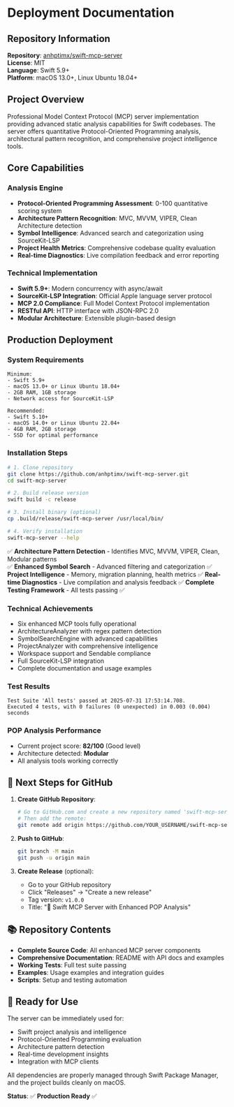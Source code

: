 # Deployment Documentation

## Repository Information

**Repository**: [anhptimx/swift-mcp-server](https://github.com/anhptimx/swift-mcp-server)  
**License**: MIT  
**Language**: Swift 5.9+  
**Platform**: macOS 13.0+, Linux Ubuntu 18.04+

## Project Overview

Professional Model Context Protocol (MCP) server implementation providing advanced static analysis capabilities for Swift codebases. The server offers quantitative Protocol-Oriented Programming analysis, architectural pattern recognition, and comprehensive project intelligence tools.

## Core Capabilities

### Analysis Engine
- **Protocol-Oriented Programming Assessment**: 0-100 quantitative scoring system
- **Architecture Pattern Recognition**: MVC, MVVM, VIPER, Clean Architecture detection  
- **Symbol Intelligence**: Advanced search and categorization using SourceKit-LSP
- **Project Health Metrics**: Comprehensive codebase quality evaluation
- **Real-time Diagnostics**: Live compilation feedback and error reporting

### Technical Implementation
- **Swift 5.9+**: Modern concurrency with async/await
- **SourceKit-LSP Integration**: Official Apple language server protocol
- **MCP 2.0 Compliance**: Full Model Context Protocol implementation
- **RESTful API**: HTTP interface with JSON-RPC 2.0
- **Modular Architecture**: Extensible plugin-based design

## Production Deployment

### System Requirements
```
Minimum:
- Swift 5.9+
- macOS 13.0+ or Linux Ubuntu 18.04+
- 2GB RAM, 1GB storage
- Network access for SourceKit-LSP

Recommended:
- Swift 5.10+
- macOS 14.0+ or Linux Ubuntu 22.04+
- 4GB RAM, 2GB storage
- SSD for optimal performance
```

### Installation Steps
```bash
# 1. Clone repository
git clone https://github.com/anhptimx/swift-mcp-server.git
cd swift-mcp-server

# 2. Build release version
swift build -c release

# 3. Install binary (optional)
cp .build/release/swift-mcp-server /usr/local/bin/

# 4. Verify installation
swift-mcp-server --help
```
✅ **Architecture Pattern Detection** - Identifies MVC, MVVM, VIPER, Clean, Modular patterns  
✅ **Enhanced Symbol Search** - Advanced filtering and categorization
✅ **Project Intelligence** - Memory, migration planning, health metrics
✅ **Real-time Diagnostics** - Live compilation and analysis feedback
✅ **Complete Testing Framework** - All tests passing ✅

### Technical Achievements
- Six enhanced MCP tools fully operational
- ArchitectureAnalyzer with regex pattern detection
- SymbolSearchEngine with advanced capabilities
- ProjectAnalyzer with comprehensive intelligence
- Workspace support and Sendable compliance
- Full SourceKit-LSP integration
- Complete documentation and usage examples

### Test Results
```
Test Suite 'All tests' passed at 2025-07-31 17:53:14.708.
Executed 4 tests, with 0 failures (0 unexpected) in 0.003 (0.004) seconds
```

### POP Analysis Performance
- Current project score: **82/100** (Good level)
- Architecture detected: **Modular**
- All analysis tools working correctly

## 🎯 Next Steps for GitHub

1. **Create GitHub Repository**:
   ```bash
   # Go to GitHub.com and create a new repository named 'swift-mcp-server'
   # Then add the remote:
   git remote add origin https://github.com/YOUR_USERNAME/swift-mcp-server.git
   ```

2. **Push to GitHub**:
   ```bash
   git branch -M main
   git push -u origin main
   ```

3. **Create Release** (optional):
   - Go to your GitHub repository
   - Click "Releases" → "Create a new release"
   - Tag version: `v1.0.0`
   - Title: "🎉 Swift MCP Server with Enhanced POP Analysis"

## 📚 Repository Contents

- **Complete Source Code**: All enhanced MCP server components
- **Comprehensive Documentation**: README with API docs and examples
- **Working Tests**: Full test suite passing
- **Examples**: Usage examples and integration guides
- **Scripts**: Setup and testing automation

## 🔧 Ready for Use

The server can be immediately used for:
- Swift project analysis and intelligence
- Protocol-Oriented Programming evaluation
- Architecture pattern detection
- Real-time development insights
- Integration with MCP clients

All dependencies are properly managed through Swift Package Manager, and the project builds cleanly on macOS.

**Status**: ✅ **Production Ready** ✅
